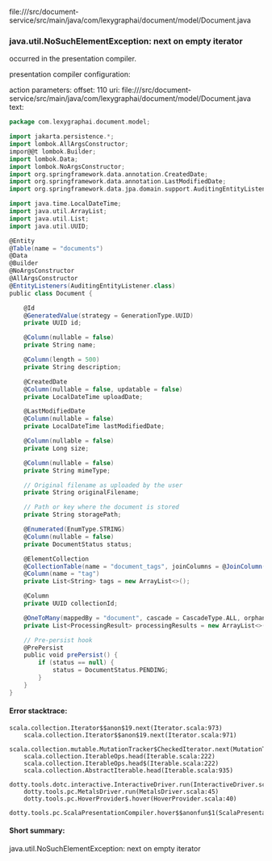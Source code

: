 file://<WORKSPACE>/src/document-service/src/main/java/com/lexygraphai/document/model/Document.java
### java.util.NoSuchElementException: next on empty iterator

occurred in the presentation compiler.

presentation compiler configuration:


action parameters:
offset: 110
uri: file://<WORKSPACE>/src/document-service/src/main/java/com/lexygraphai/document/model/Document.java
text:
```scala
package com.lexygraphai.document.model;

import jakarta.persistence.*;
import lombok.AllArgsConstructor;
impor@@t lombok.Builder;
import lombok.Data;
import lombok.NoArgsConstructor;
import org.springframework.data.annotation.CreatedDate;
import org.springframework.data.annotation.LastModifiedDate;
import org.springframework.data.jpa.domain.support.AuditingEntityListener;

import java.time.LocalDateTime;
import java.util.ArrayList;
import java.util.List;
import java.util.UUID;

@Entity
@Table(name = "documents")
@Data
@Builder
@NoArgsConstructor
@AllArgsConstructor
@EntityListeners(AuditingEntityListener.class)
public class Document {

    @Id
    @GeneratedValue(strategy = GenerationType.UUID)
    private UUID id;

    @Column(nullable = false)
    private String name;

    @Column(length = 500)
    private String description;

    @CreatedDate
    @Column(nullable = false, updatable = false)
    private LocalDateTime uploadDate;

    @LastModifiedDate
    @Column(nullable = false)
    private LocalDateTime lastModifiedDate;

    @Column(nullable = false)
    private Long size;

    @Column(nullable = false)
    private String mimeType;

    // Original filename as uploaded by the user
    private String originalFilename;

    // Path or key where the document is stored
    private String storagePath;

    @Enumerated(EnumType.STRING)
    @Column(nullable = false)
    private DocumentStatus status;

    @ElementCollection
    @CollectionTable(name = "document_tags", joinColumns = @JoinColumn(name = "document_id"))
    @Column(name = "tag")
    private List<String> tags = new ArrayList<>();

    @Column
    private UUID collectionId;

    @OneToMany(mappedBy = "document", cascade = CascadeType.ALL, orphanRemoval = true)
    private List<ProcessingResult> processingResults = new ArrayList<>();

    // Pre-persist hook
    @PrePersist
    public void prePersist() {
        if (status == null) {
            status = DocumentStatus.PENDING;
        }
    }
}

```



#### Error stacktrace:

```
scala.collection.Iterator$$anon$19.next(Iterator.scala:973)
	scala.collection.Iterator$$anon$19.next(Iterator.scala:971)
	scala.collection.mutable.MutationTracker$CheckedIterator.next(MutationTracker.scala:76)
	scala.collection.IterableOps.head(Iterable.scala:222)
	scala.collection.IterableOps.head$(Iterable.scala:222)
	scala.collection.AbstractIterable.head(Iterable.scala:935)
	dotty.tools.dotc.interactive.InteractiveDriver.run(InteractiveDriver.scala:164)
	dotty.tools.pc.MetalsDriver.run(MetalsDriver.scala:45)
	dotty.tools.pc.HoverProvider$.hover(HoverProvider.scala:40)
	dotty.tools.pc.ScalaPresentationCompiler.hover$$anonfun$1(ScalaPresentationCompiler.scala:376)
```
#### Short summary: 

java.util.NoSuchElementException: next on empty iterator